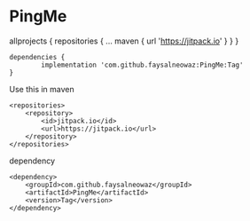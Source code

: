 # PingMe

allprojects {
		repositories {
			...
			maven { url 'https://jitpack.io' }
		}
	}
  
  
  	dependencies {
	        implementation 'com.github.faysalneowaz:PingMe:Tag'
	}
  
  
  
  
  
  Use this in maven
  
  	<repositories>
		<repository>
		    <id>jitpack.io</id>
		    <url>https://jitpack.io</url>
		</repository>
	</repositories>
  
  dependency
  
  	<dependency>
	    <groupId>com.github.faysalneowaz</groupId>
	    <artifactId>PingMe</artifactId>
	    <version>Tag</version>
	</dependency>

